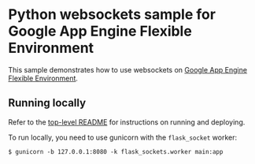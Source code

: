# Python websockets sample for Google App Engine Flexible Environment

This sample demonstrates how to use websockets on [Google App Engine Flexible Environment](https://cloud.google.com/appengine).

## Running locally

Refer to the [top-level README](../README.md) for instructions on running and deploying.

To run locally, you need to use gunicorn with the ``flask_socket`` worker:

    $ gunicorn -b 127.0.0.1:8080 -k flask_sockets.worker main:app
